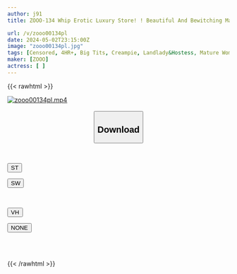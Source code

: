 ```yaml
---
author: j91
title: ZOOO-134 Whip Erotic Luxury Store! ! Beautiful And Bewitching Mature Woman Awahime. Slimy And Rich Sticky Service Soap. 10 People Included. 240 Minutes.

url: /v/zooo00134pl
date: 2024-05-02T23:15:00Z
image: "zooo00134pl.jpg"
tags: [Censored, 4HR+, Big Tits, Creampie, Landlady&Hostess, Mature Woman, Prostitutes, Soapland, Titty Fuck, Yukata]
maker: [ZOOO]
actress: [ ]
---
```



{{< rawhtml >}}

<div class="video" data-videoid="QKwzbbBdL2U0zwR">
    <a href="javascript:;">
        <img src="/v/zooo00134pl/zooo00134pl.jpg" width="WIDTH" height="HEIGHT" alt="zooo00134pl.mp4" loading="lazy">
    </a>
</div>

<script type="text/javascript" src="https://j91.asia/asset/on-demand-st.js"></script>

<br>
  <link rel="stylesheet" href="https://j91.asia/asset/bs5.css">
  
  <center>
  <button class="btn btn-primary" type="button" data-bs-toggle="collapse" data-bs-target=".multi-collapse" aria-expanded="false" aria-controls="multiCollapseExample1 multiCollapseExample2"><h2>Download</h2></button></center>
</p>
<div class="row">
  <div class="col">
    <div class="collapse multi-collapse" id="multiCollapseExample1">
      <div class="card card-body">
	      	      <br>
<div class="buttons">  
<p><a href="https://streamtape.to/v/QKwzbbBdL2U0zwR" target="_blank"><button class="btn-hover color-3"><i class="fa fa-download"></i> ST</button></a></p>
<p><a href="https://asnwish.com/p50xwuovn30x" target="_blank"><button class="btn-hover color-2"><i class="fa fa-download"></i> SW</button></a></p></div>
    </div>
  </div>
</div>
  <div class="col">
    <div class="collapse multi-collapse" id="multiCollapseExample2">
      <div class="card card-body">
	      <br>
<div class="buttons">
<p><a href="https://vidhidevip.com/file/8db09mmb4abt"><button class="btn-hover color-8"><i class="fa fa-download"></i> VH</button></a></p>
<p><a href="javascript:;"><button class="btn-hover color-9"><i class="fa fa-download"></i> NONE</button></a></p></div>
<br><br>
      </div>
    </div>
  </div>
</div>

{{< /rawhtml >}}